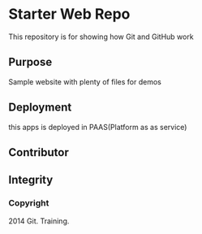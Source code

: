 # Starter Web Repo

This repository is for showing how Git and GitHub work

## Purpose

Sample website with plenty of files for demos

## Deployment

this apps is deployed in PAAS(Platform as as service) 
## Contributor
## Integrity
### Copyright
2014 Git. Training.